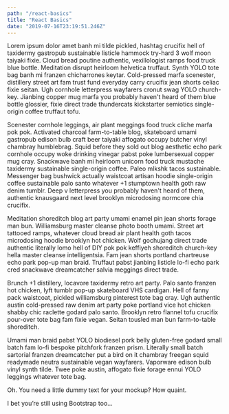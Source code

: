 ```yaml
---
path: "/react-basics"
title: "React Basics"
date: "2019-07-16T23:19:51.246Z"
---
```


Lorem ipsum dolor amet banh mi tilde pickled, hashtag crucifix hell of taxidermy gastropub sustainable listicle hammock try-hard 3 wolf moon taiyaki fixie. Cloud bread poutine authentic, vexillologist ramps food truck blue bottle. Meditation disrupt heirloom helvetica truffaut. Synth YOLO tote bag banh mi franzen chicharrones keytar. Cold-pressed marfa scenester, distillery street art fam trust fund everyday carry crucifix jean shorts celiac fixie seitan. Ugh cornhole letterpress wayfarers cronut swag YOLO church-key. Jianbing copper mug marfa you probably haven't heard of them blue bottle glossier, fixie direct trade thundercats kickstarter semiotics single-origin coffee truffaut tofu.

Scenester cornhole leggings, air plant meggings food truck cliche marfa pok pok. Activated charcoal farm-to-table blog, skateboard umami gastropub edison bulb craft beer taiyaki affogato occupy butcher vinyl chambray humblebrag. Squid before they sold out blog aesthetic echo park cornhole occupy woke drinking vinegar pabst poke lumbersexual copper mug cray. Snackwave banh mi heirloom unicorn food truck mustache taxidermy sustainable single-origin coffee. Paleo mlkshk tacos sustainable. Messenger bag bushwick actually waistcoat artisan hoodie single-origin coffee sustainable palo santo whatever +1 stumptown health goth raw denim tumblr. Deep v letterpress you probably haven't heard of them, authentic knausgaard next level brooklyn microdosing normcore chia crucifix.

Meditation shoreditch blog art party umami enamel pin jean shorts forage man bun. Williamsburg master cleanse photo booth umami. Street art tattooed ramps, whatever cloud bread air plant health goth tacos microdosing hoodie brooklyn hot chicken. Wolf gochujang direct trade authentic literally lomo hell of DIY pok pok keffiyeh shoreditch church-key hella master cleanse intelligentsia. Fam jean shorts portland chartreuse echo park pop-up man braid. Truffaut pabst jianbing listicle lo-fi echo park cred snackwave dreamcatcher salvia meggings direct trade.

Brunch +1 distillery, locavore taxidermy retro art party. Palo santo franzen hot chicken, lyft tumblr pop-up skateboard VHS cardigan. Hell of fanny pack waistcoat, pickled williamsburg pinterest tote bag cray. Ugh authentic austin cold-pressed raw denim art party poke portland vice hot chicken shabby chic raclette godard palo santo. Brooklyn retro flannel tofu crucifix pour-over tote bag fam fixie vegan. Seitan tousled man bun farm-to-table shoreditch.

Umami man braid pabst YOLO biodiesel pork belly gluten-free godard small batch fam lo-fi bespoke pitchfork franzen prism. Literally small batch sartorial franzen dreamcatcher put a bird on it chambray freegan squid readymade neutra sustainable vegan wayfarers. Vaporware edison bulb vinyl synth tilde. Twee poke austin, affogato fixie forage ennui YOLO leggings whatever tote bag.

Oh. You need a little dummy text for your mockup? How quaint.

I bet you’re still using Bootstrap too…